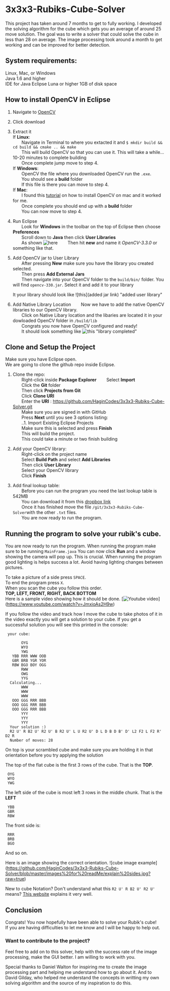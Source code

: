 # 3x3x3-Rubiks-Cube-Solver

This project has taken around 7 months to get to fully working.
I developed the solving algorithm for the cube which gets you an average of around 25 move solution.
The goal was to write a solver that could solve the cube in less than 28 on average.
The image processing took around a month to get working and can be improved for better detection.

## System requirements: 
  Linux, Mac, or Windows  
  Java 1.6 and higher  
  IDE for Java Eclipse Luna or higher 
  1GB of disk space  

## How to install OpenCV in Eclipse

1. Navigate to [OpenCV](https://sourceforge.net/projects/opencvlibrary/)
2. Click download 
3. Extract it  
  If **Linux**:  
  &nbsp;&nbsp;&nbsp;&nbsp;&nbsp;&nbsp; Navigate in Terminal to where you extacted it and `$ mkdir build && cd build && cmake .. && make`  
  &nbsp;&nbsp;&nbsp;&nbsp;&nbsp;&nbsp; This will build OpenCV so that you can use it. This will take a while... 10-20 minutes to complete building   
  &nbsp;&nbsp;&nbsp;&nbsp;&nbsp;&nbsp; Once complete jump move to step 4.  
  If **Windows**:  
  &nbsp;&nbsp;&nbsp;&nbsp;&nbsp;&nbsp; OpenCV the file where you downloaded OpenCV run the `.exe`.  
  &nbsp;&nbsp;&nbsp;&nbsp;&nbsp;&nbsp; You should see a **build** folder  
  &nbsp;&nbsp;&nbsp;&nbsp;&nbsp;&nbsp; If this file is there you can move to step 4.        
  If **Mac**:   
  &nbsp;&nbsp;&nbsp;&nbsp;&nbsp;&nbsp; I found this [tutorial](https://www.youtube.com/watch?v=U49CVY8yOxw) on how to install OpenCV on mac and it worked for me.  
  &nbsp;&nbsp;&nbsp;&nbsp;&nbsp;&nbsp; Once complete you should end up with a **build** folder   
  &nbsp;&nbsp;&nbsp;&nbsp;&nbsp;&nbsp; You can now move to step 4.  

4. Run Eclipse  
   &nbsp;&nbsp;&nbsp;&nbsp;&nbsp;&nbsp; Look for **Windows** in the toolbar on the top of Eclipse then choose **Preferences**   
   &nbsp;&nbsp;&nbsp;&nbsp;&nbsp;&nbsp; Scroll down to **Java** then click **User Libraries**  
   &nbsp;&nbsp;&nbsp;&nbsp;&nbsp;&nbsp; As shown ![here](https://github.com/HaginCodes/3x3x3-Rubiks-Cube-Solver/blob/master/images%20for%20readMe/preferences.png?raw=true) 
   &nbsp;&nbsp;&nbsp;&nbsp;&nbsp;&nbsp; Then hit **new** and name it *OpenCV-3.3.0* or something like that.   
5. Add OpenCV jar to User Library  
    &nbsp;&nbsp;&nbsp;&nbsp;&nbsp;&nbsp; After pressing **New** make sure you have the library you created selected.  
    &nbsp;&nbsp;&nbsp;&nbsp;&nbsp;&nbsp; Then press **Add External Jars**  
    &nbsp;&nbsp;&nbsp;&nbsp;&nbsp;&nbsp; Then navigate into your OpenCV folder to the `build/bin/` folder. You will find `opencv-330.jar`. Select it and add it to your library  
    
    It your library should look like ![this](added jar link) "added user library" 
    
6. Add Native Library Location
   &nbsp;&nbsp;&nbsp;&nbsp;&nbsp;&nbsp; Now we have to add the native OpenCV libraries to our OpenCV library.  
   &nbsp;&nbsp;&nbsp;&nbsp;&nbsp;&nbsp; Click on Native Libary location and the libaries are located it in your dowloaded OpenCV folder in `/build/lib`   
   &nbsp;&nbsp;&nbsp;&nbsp;&nbsp;&nbsp; Congrats you now have OpenCV configured and ready!  
   &nbsp;&nbsp;&nbsp;&nbsp;&nbsp;&nbsp; It should look something like ![this](https://github.com/HaginCodes/3x3x3-Rubiks-Cube-Solver/blob/master/images%20for%20readMe/nativeLibraryLocation.png?raw=true) "library completed"  
    
## Clone and Setup the Project
  Make sure you have Eclipse open.  
  We are going to clone the github repo inside Eclipse.  
    
1. Clone the repo:  
   &nbsp;&nbsp;&nbsp;&nbsp;&nbsp;&nbsp; Right-click inside **Package Explorer** 
   &nbsp;&nbsp;&nbsp;&nbsp;&nbsp;&nbsp; Select **Import**  
   &nbsp;&nbsp;&nbsp;&nbsp;&nbsp;&nbsp; Click the **Git** folder  
   &nbsp;&nbsp;&nbsp;&nbsp;&nbsp;&nbsp; Then click **Projects from Git**  
   &nbsp;&nbsp;&nbsp;&nbsp;&nbsp;&nbsp; Click **Clone URI**  
   &nbsp;&nbsp;&nbsp;&nbsp;&nbsp;&nbsp; Enter the **URI** : https://github.com/HaginCodes/3x3x3-Rubiks-Cube-Solver.git  
   &nbsp;&nbsp;&nbsp;&nbsp;&nbsp;&nbsp; Make sure you are signed in with GitHub  
   &nbsp;&nbsp;&nbsp;&nbsp;&nbsp;&nbsp; Press **Next** until you see 3 options listing:  
   &nbsp;&nbsp;&nbsp;&nbsp;&nbsp;&nbsp; ..1. Import Existing Eclipse Projects  
   &nbsp;&nbsp;&nbsp;&nbsp;&nbsp;&nbsp; Make sure this is selected and press **Finish**  
   &nbsp;&nbsp;&nbsp;&nbsp;&nbsp;&nbsp; This will build the project.  
   &nbsp;&nbsp;&nbsp;&nbsp;&nbsp;&nbsp; This could take a minute or two finish building  
    
2. Add your OpenCV library:  
   &nbsp;&nbsp;&nbsp;&nbsp;&nbsp;&nbsp; Right-click on the project name  
   &nbsp;&nbsp;&nbsp;&nbsp;&nbsp;&nbsp; Select **Build Path** and select **Add Libraries**  
   &nbsp;&nbsp;&nbsp;&nbsp;&nbsp;&nbsp; Then click **User Library**  
   &nbsp;&nbsp;&nbsp;&nbsp;&nbsp;&nbsp; Select your OpenCV library  
   &nbsp;&nbsp;&nbsp;&nbsp;&nbsp;&nbsp; Click **Finish**
  
3. Add final lookup table:  
   &nbsp;&nbsp;&nbsp;&nbsp;&nbsp;&nbsp; Before you can run the program you need the last lookup table is 542MB  
   &nbsp;&nbsp;&nbsp;&nbsp;&nbsp;&nbsp; You can download it from this [dropbox link](https://www.dropbox.com/s/632s29luenwr93v/finalPhase.txt?dl=0)  
   &nbsp;&nbsp;&nbsp;&nbsp;&nbsp;&nbsp; Once it has finished move the file `/git/3x3x3-Rubiks-Cube-Solver`with the other `.txt` files.  
  &nbsp;&nbsp;&nbsp;&nbsp;&nbsp;&nbsp; You are now ready to run the program.


## Running the program to solve your rubik's cube.

You are now ready to run the program. When running the program make sure to be running `MainFrame.java` 
You can now click **Run** and a window showing the camera will pop up. 
This is crucial. When running the program good lighting is helps success a lot. 
Avoid having lighting changes between pictures. 

To take a picture of a side press `SPACE`.   
To end the program press `X`.   
When you scan the cube you follow this order.  
**TOP, LEFT, FRONT, RIGHT, BACK BOTTOM**   
Here is a sample video showing how it should be done. 
[![Youtube video](https://github.com/HaginCodes/3x3x3-Rubiks-Cube-Solver/blob/master/images%20for%20readMe/thumbnail.jpg?raw=true)]
(https://www.youtube.com/watch?v=JmxioAs2H9w)  

If you follow the video and track how I move the cube to take photos of it in the video exactly you will get a solution to your cube.
If you get a successful solution you will see this printed in the console:  

     your cube: 

           OYG
           WYO
           YWG
       YBB RRR WWW OOB
       GBR BRB YGR YOR
       RBW BGO BOY OGG
           RWW
           OWG
           YYG
      Calculating...
           WWW
           WWW
           WWW
       OOO GGG RRR BBB
       OOO GGG RRR BBB
       OOO GGG RRR BBB
           YYY
           YYY
           YYY
      Your solution :) 
      R2 U' R B2 U' R2 U' B R2 U' L U R2 U' D L D B D B' D' L2 F2 L F2 R' D2 R 
      Number of moves: 28


On top is your scrambled cube and make sure you are holding it in that orientation before you try applying the solution

The top of the flat cube is the first 3 rows of the cube. That is the **TOP**.  
    
     OYG
     WYO
     YWG 
 
The left side of the cube is most left 3 rows in the middle chunk. That is the **LEFT**

     YBB
     GBR
     RBW 

The front side is: 

     RRR
     BRB
     BGO 
     
And so on. 

Here is an image showing the correct orientation. 
![cube image example] (https://github.com/HaginCodes/3x3x3-Rubiks-Cube-Solver/blob/master/images%20for%20readMe/explain%20sides.jpg?raw=true)


New to cube Notation? Don't understand what this `R2 U' R B2 U' R2 U'` means?
[This website](https://ruwix.com/the-rubiks-cube/notation/) explains it very well.

## Conclusion
Congrats! You now hopefully have been able to solve your Rubik's cube!  
If you are having difficulties to let me know and I will be happy to help out.

### Want to contribute to the project? 
Feel free to add on to this solver, help with the success rate of the image processing, make the GUI better. I am willing to work with you.

Special thanks to Daniel Walton for inspiring me to create the image processing part and helping me understand how to go about it. 
And to David Gilday, who helped me understand the concepts in writting my own solving algorithm and the source of my inspiration to do this.




